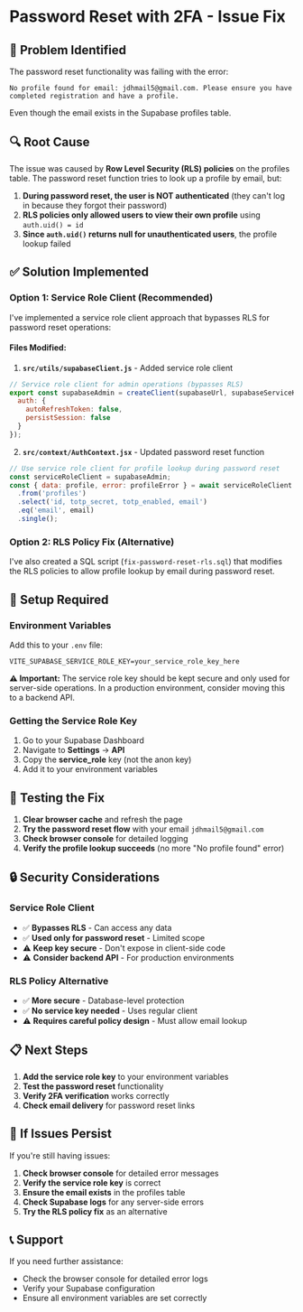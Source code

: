# Password Reset with 2FA - Issue Fix

## 🚨 **Problem Identified**

The password reset functionality was failing with the error:
```
No profile found for email: jdhmail5@gmail.com. Please ensure you have completed registration and have a profile.
```

Even though the email exists in the Supabase profiles table.

## 🔍 **Root Cause**

The issue was caused by **Row Level Security (RLS) policies** on the profiles table. The password reset function tries to look up a profile by email, but:

1. **During password reset, the user is NOT authenticated** (they can't log in because they forgot their password)
2. **RLS policies only allowed users to view their own profile** using `auth.uid() = id`
3. **Since `auth.uid()` returns null for unauthenticated users**, the profile lookup failed

## ✅ **Solution Implemented**

### **Option 1: Service Role Client (Recommended)**

I've implemented a service role client approach that bypasses RLS for password reset operations:

#### **Files Modified:**

1. **`src/utils/supabaseClient.js`** - Added service role client
```javascript
// Service role client for admin operations (bypasses RLS)
export const supabaseAdmin = createClient(supabaseUrl, supabaseServiceKey, {
  auth: {
    autoRefreshToken: false,
    persistSession: false
  }
});
```

2. **`src/context/AuthContext.jsx`** - Updated password reset function
```javascript
// Use service role client for profile lookup during password reset
const serviceRoleClient = supabaseAdmin;
const { data: profile, error: profileError } = await serviceRoleClient
  .from('profiles')
  .select('id, totp_secret, totp_enabled, email')
  .eq('email', email)
  .single();
```

### **Option 2: RLS Policy Fix (Alternative)**

I've also created a SQL script (`fix-password-reset-rls.sql`) that modifies the RLS policies to allow profile lookup by email during password reset.

## 🔧 **Setup Required**

### **Environment Variables**

Add this to your `.env` file:
```env
VITE_SUPABASE_SERVICE_ROLE_KEY=your_service_role_key_here
```

**⚠️ Important:** The service role key should be kept secure and only used for server-side operations. In a production environment, consider moving this to a backend API.

### **Getting the Service Role Key**

1. Go to your Supabase Dashboard
2. Navigate to **Settings** → **API**
3. Copy the **service_role** key (not the anon key)
4. Add it to your environment variables

## 🧪 **Testing the Fix**

1. **Clear browser cache** and refresh the page
2. **Try the password reset flow** with your email `jdhmail5@gmail.com`
3. **Check browser console** for detailed logging
4. **Verify the profile lookup succeeds** (no more "No profile found" error)

## 🔒 **Security Considerations**

### **Service Role Client**
- ✅ **Bypasses RLS** - Can access any data
- ✅ **Used only for password reset** - Limited scope
- ⚠️ **Keep key secure** - Don't expose in client-side code
- ⚠️ **Consider backend API** - For production environments

### **RLS Policy Alternative**
- ✅ **More secure** - Database-level protection
- ✅ **No service key needed** - Uses regular client
- ⚠️ **Requires careful policy design** - Must allow email lookup

## 📋 **Next Steps**

1. **Add the service role key** to your environment variables
2. **Test the password reset** functionality
3. **Verify 2FA verification** works correctly
4. **Check email delivery** for password reset links

## 🐛 **If Issues Persist**

If you're still having issues:

1. **Check browser console** for detailed error messages
2. **Verify the service role key** is correct
3. **Ensure the email exists** in the profiles table
4. **Check Supabase logs** for any server-side errors
5. **Try the RLS policy fix** as an alternative

## 📞 **Support**

If you need further assistance:
- Check the browser console for detailed error logs
- Verify your Supabase configuration
- Ensure all environment variables are set correctly
